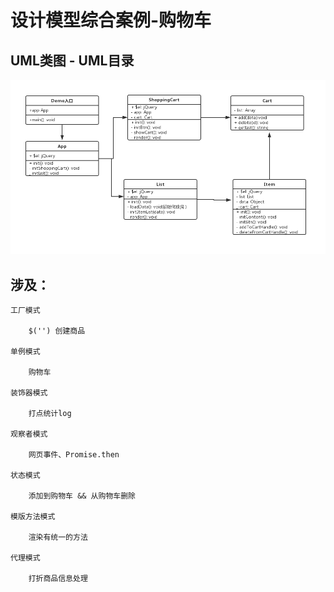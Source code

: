# 设计模型综合案例-购物车

## UML类图 - UML目录

![Image](https://github.com/renmingming/Recod2/blob/master/src/demo/UML/cart-UML.png)

## 涉及：

    工厂模式

        $('') 创建商品

    单例模式

        购物车
    
    装饰器模式

        打点统计log

    观察者模式

        网页事件、Promise.then
    
    状态模式

        添加到购物车 && 从购物车删除

    模版方法模式

        渲染有统一的方法

    代理模式

        打折商品信息处理
